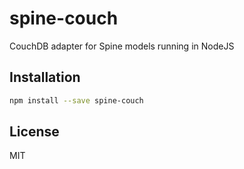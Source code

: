 # spine-couch

CouchDB adapter for Spine models running in NodeJS

## Installation
```sh
npm install --save spine-couch
```

## License

MIT
